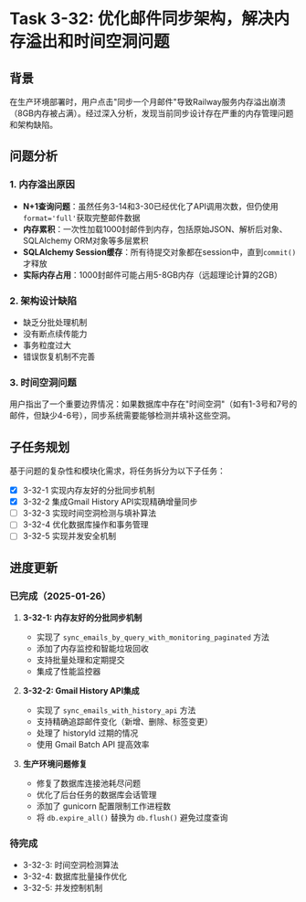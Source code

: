 # Task 3-32: 优化邮件同步架构，解决内存溢出和时间空洞问题

## 背景
在生产环境部署时，用户点击"同步一个月邮件"导致Railway服务内存溢出崩溃（8GB内存被占满）。经过深入分析，发现当前同步设计存在严重的内存管理问题和架构缺陷。

## 问题分析

### 1. 内存溢出原因
- **N+1查询问题**：虽然任务3-14和3-30已经优化了API调用次数，但仍使用`format='full'`获取完整邮件数据
- **内存累积**：一次性加载1000封邮件到内存，包括原始JSON、解析后对象、SQLAlchemy ORM对象等多层累积
- **SQLAlchemy Session缓存**：所有待提交对象都在session中，直到`commit()`才释放
- **实际内存占用**：1000封邮件可能占用5-8GB内存（远超理论计算的2GB）

### 2. 架构设计缺陷
- 缺乏分批处理机制
- 没有断点续传能力
- 事务粒度过大
- 错误恢复机制不完善

### 3. 时间空洞问题
用户指出了一个重要边界情况：如果数据库中存在"时间空洞"（如有1-3号和7号的邮件，但缺少4-6号），同步系统需要能够检测并填补这些空洞。

## 子任务规划

基于问题的复杂性和模块化需求，将任务拆分为以下子任务：

- [x] 3-32-1 实现内存友好的分批同步机制
- [x] 3-32-2 集成Gmail History API实现精确增量同步
- [ ] 3-32-3 实现时间空洞检测与填补算法
- [ ] 3-32-4 优化数据库操作和事务管理
- [ ] 3-32-5 实现并发安全机制

## 进度更新

### 已完成（2025-01-26）

1. **3-32-1: 内存友好的分批同步机制**
   - 实现了 `sync_emails_by_query_with_monitoring_paginated` 方法
   - 添加了内存监控和智能垃圾回收
   - 支持批量处理和定期提交
   - 集成了性能监控器

2. **3-32-2: Gmail History API集成**
   - 实现了 `sync_emails_with_history_api` 方法
   - 支持精确追踪邮件变化（新增、删除、标签变更）
   - 处理了 historyId 过期的情况
   - 使用 Gmail Batch API 提高效率

3. **生产环境问题修复**
   - 修复了数据库连接池耗尽问题
   - 优化了后台任务的数据库会话管理
   - 添加了 gunicorn 配置限制工作进程数
   - 将 `db.expire_all()` 替换为 `db.flush()` 避免过度查询

### 待完成

- 3-32-3: 时间空洞检测算法
- 3-32-4: 数据库批量操作优化
- 3-32-5: 并发控制机制